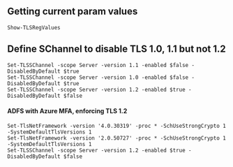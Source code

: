 ## Getting current param values
```
Show-TLSRegValues
``` 

## Define SChannel to disable TLS 1.0, 1.1 but not 1.2
```
Set-TLSSChannel -scope Server -version 1.1 -enabled $false -DisabledByDefault $true
Set-TLSSChannel -scope Server -version 1.0 -enabled $false -DisabledByDefault $true
Set-TLSSChannel -scope Server -version 1.2 -enabled $true -DisabledByDefault $false
```

#### ADFS with Azure MFA, enforcing TLS 1.2
```
Set-TlsNetFramework -version '4.0.30319' -proc * -SchUseStrongCrypto 1 -SystemDefaultTlsVersions 1
Set-TlsNetFramework -version '2.0.50727' -proc * -SchUseStrongCrypto 1 -SystemDefaultTlsVersions 1
Set-TLSSChannel -scope Server -version 1.2 -enabled $true -DisabledByDefault $false
```